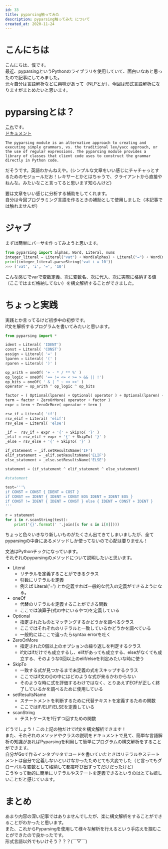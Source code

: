 ```yaml
---
id: 33
title: pyparsing触ってみた
description: pyparsing触ってみた について
created_at: 2020-11-24
---
```


# こんにちは
こんにちは、僕です。  
最近、pyparsingというPythonのライブラリを使用していて、面白いなあと思ったので記事にしてみました。  
元々自分は言語解析などに興味があって（NLPとか）、今回は形式言語解析になりますがまとめたいと思います。

# pyparsingとは？
[これ](https://github.com/pyparsing/pyparsing)です。  
[ドキュメント](https://pyparsing-docs.readthedocs.io/en/latest/HowToUsePyparsing.html)  

```
The pyparsing module is an alternative approach to creating and executing simple grammars, vs. the traditional lex/yacc approach, or the use of regular expressions. The pyparsing module provides a library of classes that client code uses to construct the grammar directly in Python code.
```

だそうです。英語わかんねえや。(シンプルな文章をいい感じにチャチャっとするためのモジュールだお！レキサーとかとはちゃうで、クライアントから直接やねんな。みたいなこと言ってると思います知らんけど)    
 


要は文章をいい感じに分析する補助をしてくれます。  
自分は今回プログラミング言語を作るときの補助として使用しました（本記事では触れませんが）  

# ジャブ
まずは簡単にパーサを作ってみようと思います。  

```python
from pyparsing import alphas, Word, Literal, nums
integer_literal = Literal("vat") + Word(alphas) + Literal("=") + Word(nums)
print(integer_literal.parseString('vat i = 10'))
>>> ['vat', 'i', '=', '10']
```

こんな感じでvarで変数定義、次に変数名、次に代入、次に実際に格納する値（ここではまだ格納してない）を構文解析することができました。  

# ちょっと実践
実践とか言ってるけど初歩中の初歩です。  
if文を解析するプログラムを書いてみたいと思います。

```python
from pyparsing import *

ident = Literal( 'IDENT')
const = Literal( 'CONST')
assign = Literal( '=' )
lparen = Literal( '(' )
rparen = Literal( ')' )

op_arith = oneOf( '+ - * / ** %' )
op_logic = oneOf( '== != <= < >= > && || !')
op_bits = oneOf( ' & | ^ ~ << >>' )
operator = op_arith ^ op_logic ^ op_bits

factor = ( Optional(lparen) + Optional( operator ) + Optional(lparen) + ( ident ^ const ) + Optional( rparen ) )
term = factor + ZeroOrMore( operator + factor )
expr = term + ZeroOrMore( operator + term )

rsv_if = Literal( 'if')
rsv_elif = Literal( 'elif')
rsv_else = Literal( 'else')

_if =  rsv_if + expr + '{' + SkipTo( '}' ) 
_elif = rsv_elif + expr + '{' + SkipTo( '}' ) 
_else = rsv_else + '{' + SkipTo( '}' ) 

if_statement = _if.setResultsName('IF')
elif_statement = _elif.setResultsName('ELIF')
else_statement = _else.setResultsName('ELSE')

statement = (if_statement ^ elif_statement ^ else_statement)

#statement
 
test='''\
if CONST > CONST { IDENT = COST }
if CONST == IDENT { IDENT = CONST EOS IDENT = IDENT EOS }
if CONST != IDENT { IDENT = CONST } else { IDENT = CONST + IDENT }
'''

r = statement
for i in r.scanString(test):
    print('{}'.format(' '.join([s for s in i[0]])))
```

ちょっと色々いきなり新しいものがたくさん出てきてしまいましたが、全てpyparsingの中身にあるメソッドしか使ってないので心配は要りません！
  
文法はPythonチックになっています。  
それぞれのpyparsingのメソッドについて説明したいと思います。  

- Literal
  - リテラルを定義することができるクラス
  - 引数にリテラルを定義
  - 例えば Literal('=') とか定義すれば一般的な代入の定義ができるようになる。
- oneOf
  - 代替のリテラルを定義することができる関数
  - ここでは演算子(式の中にいるやつ)を定義している
- Optional
  - 指定されたものとマッチングするかどうかを調べるクラス
  - ここではそれぞれのリテラルと一致しているかどうかを調べている
  - 一般的にはここで違ったらsyntax errorを吐く
- ZeroOrMore
  - 指定された0個以上のオプションの繰り返しを判定するクラス
  - if文はifだけでも成立するし、elifがあっても成立する、elseがなくても成立する、そのような0回以上のelif/elseを判定みたいな時に使う
- SkipTo
  - 一致する式が見つかるまで未定義の式をスキップするクラス
  - ここではif文の{}の中にはどのような式が来るかわからない
  - そのような時に式を評価するわけではなく、とりあえずEOFが正しく終了しているかを調べるために使用している
- setResultsName
  - ステートメントを判断するために代替テキストを定義するための関数
  - ここではIF/ELIF/ELSEを定義している
- scanString
  - テストケースを1行ずつ回すための関数

  
どうでしょう！この上記の物だけでif文を構文解析できます！  
また、それぞれのメソッドやクラスの説明をドキュメントで見て、簡単な言語解析の知識があればPyparsingを利用して簡単にプログラムの構文解析をすることができます。  
自分がGoで作るインタプリタでコードを書いていたときはリテラルやステートメントは自分で定義しないといけなかったためとても大変でした（と言ってもグローバルな変数として格納して都度呼び出すってだけだったけど）  
こうやって動的に簡単にリテラルやステートを定義できるというのはとても嬉しいことだと感じています。

# まとめ
あまり内容の深い記事ではありませんでしたが、楽に構文解析をすることができることがわかったと思います。  
また、これからPyparsingを使用して様々な解析を行えるという手応えを掴むことができたので良かったです。  
形式言語以外でもいけそう？？？(￣▽￣)
